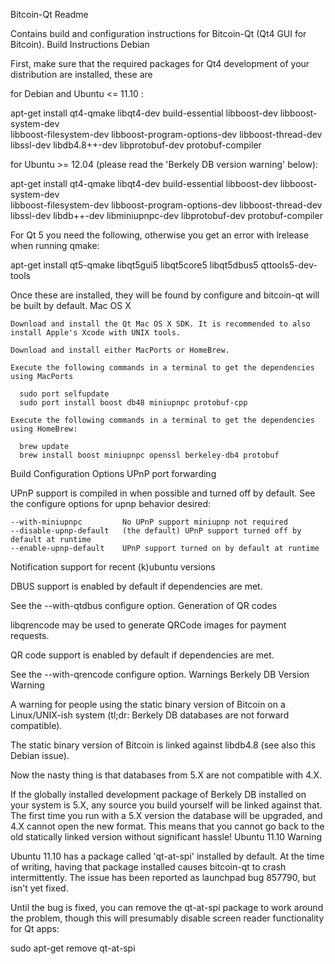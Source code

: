 Bitcoin-Qt Readme

Contains build and configuration instructions for Bitcoin-Qt (Qt4 GUI for Bitcoin).
Build Instructions
Debian

First, make sure that the required packages for Qt4 development of your distribution are installed, these are

for Debian and Ubuntu <= 11.10 :

apt-get install qt4-qmake libqt4-dev build-essential libboost-dev libboost-system-dev \
    libboost-filesystem-dev libboost-program-options-dev libboost-thread-dev \
    libssl-dev libdb4.8++-dev libprotobuf-dev protobuf-compiler

for Ubuntu >= 12.04 (please read the 'Berkely DB version warning' below):

apt-get install qt4-qmake libqt4-dev build-essential libboost-dev libboost-system-dev \
    libboost-filesystem-dev libboost-program-options-dev libboost-thread-dev \
    libssl-dev libdb++-dev libminiupnpc-dev libprotobuf-dev protobuf-compiler

For Qt 5 you need the following, otherwise you get an error with lrelease when running qmake:

apt-get install qt5-qmake libqt5gui5 libqt5core5 libqt5dbus5 qttools5-dev-tools

Once these are installed, they will be found by configure and bitcoin-qt will be built by default.
Mac OS X

    Download and install the Qt Mac OS X SDK. It is recommended to also install Apple's Xcode with UNIX tools.

    Download and install either MacPorts or HomeBrew.

    Execute the following commands in a terminal to get the dependencies using MacPorts

      sudo port selfupdate
      sudo port install boost db48 miniupnpc protobuf-cpp

    Execute the following commands in a terminal to get the dependencies using HomeBrew:

      brew update
      brew install boost miniupnpc openssl berkeley-db4 protobuf

Build Configuration Options
UPnP port forwarding

UPnP support is compiled in when possible and turned off by default. See the configure options for upnp behavior desired:

    --with-miniupnpc         No UPnP support miniupnp not required
    --disable-upnp-default   (the default) UPnP support turned off by default at runtime
    --enable-upnp-default    UPnP support turned on by default at runtime

Notification support for recent (k)ubuntu versions

DBUS support is enabled by default if dependencies are met.

See the --with-qtdbus configure option.
Generation of QR codes

libqrencode may be used to generate QRCode images for payment requests.

QR code support is enabled by default if dependencies are met.

See the --with-qrencode configure option.
Warnings
Berkely DB Version Warning

A warning for people using the static binary version of Bitcoin on a Linux/UNIX-ish system (tl;dr: Berkely DB databases are not forward compatible).

The static binary version of Bitcoin is linked against libdb4.8 (see also this Debian issue).

Now the nasty thing is that databases from 5.X are not compatible with 4.X.

If the globally installed development package of Berkely DB installed on your system is 5.X, any source you build yourself will be linked against that. The first time you run with a 5.X version the database will be upgraded, and 4.X cannot open the new format. This means that you cannot go back to the old statically linked version without significant hassle!
Ubuntu 11.10 Warning

Ubuntu 11.10 has a package called 'qt-at-spi' installed by default. At the time of writing, having that package installed causes bitcoin-qt to crash intermittently. The issue has been reported as launchpad bug 857790, but isn't yet fixed.

Until the bug is fixed, you can remove the qt-at-spi package to work around the problem, though this will presumably disable screen reader functionality for Qt apps:

sudo apt-get remove qt-at-spi
